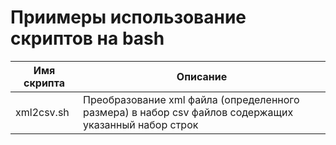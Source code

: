 # Приимеры использование скриптов на bash

| Имя скрипта | Описание |
| - | - |
| xml2csv.sh | Преобразование xml файла (определенного размера) в набор csv файлов содержащих указанный набор строк |
